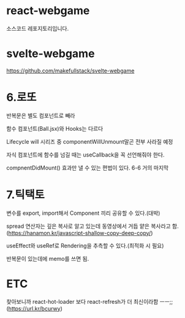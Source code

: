 # react-webgame

소스코드 레포지토리입니다.

# svelte-webgame

https://github.com/makefullstack/svelte-webgame

# 6.로또

반복문은 별도 컴포넌트로 빼라

함수 컴포넌트(Ball.jsx)와 Hooks는 다르다

Lifecycle will 시리즈 중 componentWillUnmount말곤 전부 사라질 예정

자식 컴포넌트에 함수를 넘길 때는 useCallback을 꼭 선언해줘야 한다.

compnentDidMount() 효과만 낼 수 있는 편법이 있다. 6-6 거의 마지막

# 7.틱택토

변수를 export, import해서 Component 끼리 공유할 수 있다.(대박)

spread 연산자는 깊은 복사로 알고 있는데 동영상에서 거듭 얕은 복사라고 함.(https://hanamon.kr/javascript-shallow-copy-deep-copy/)

useEffect와 useRef로 Rendering을 추측할 수 있다.(최적화 시 필요)

반복문이 있는데에 memo를 쓰면 됨.

# ETC

찾아보니까 react-hot-loader 보다 react-refresh가 더 최신이라함 ㅡㅡ;;(https://url.kr/bcurwy)
